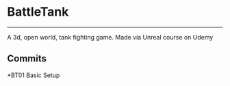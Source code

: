 # BattleTank
****

A 3d, open world, tank fighting game.  Made via Unreal course on Udemy

## Commits
*BT01 Basic Setup
